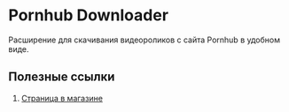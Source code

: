 # Pornhub Downloader
Расширение для скачивания видеороликов с сайта Pornhub в удобном виде.

## Полезные ссылки
1. [Страница в магазине](https://chrome.google.com/webstore/detail/*)